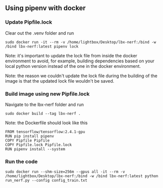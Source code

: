 ## Using pipenv with docker
### Update Pipfile.lock
Clear out the .venv folder and run
```
sudo docker run -it --rm -v /home/lightbox/Desktop/lbx-nerf:/bind -w /bind lbx-nerf:latest pipenv lock
```

Note: it's important to update the lock file from inside the docker environment to avoid, for example, building dependencies based on your local python version instead of the one in the docker environment. 

Note: the reason we couldn't update the lock file during the building of the image is that the updated lock file wouldn't be saved.

### Build image using new Pipfile.lock
Navigate to the lbx-nerf folder and run
```
sudo docker build --tag lbx-nerf .
```
Note: the Dockerfile should look like this
```
FROM tensorflow/tensorflow:2.4.1-gpu
RUN pip install pipenv
COPY Pipfile Pipfile
COPY Pipfile.lock Pipfile.lock
RUN pipenv install --system
```

### Run the code
```
sudo docker run --shm-size=256m --gpus all -it --rm -v /home/lightbox/Desktop/lbx-nerf:/bind -w /bind lbx-nerf:latest python run_nerf.py --config config_train.txt
```
